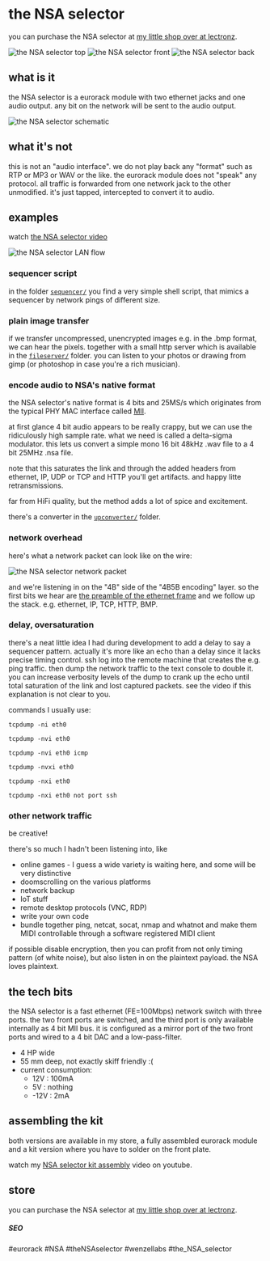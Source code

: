 # the NSA selector

you can purchase the NSA selector at [my little shop over at lectronz](https://lectronz.com/products/thensaselector).

![the NSA selector top](pics/NSA_top.jpg)  ![the NSA selector front](pics/NSA_front.jpg)   ![the NSA selector back](pics/NSA_back.jpg) 

## what is it

the NSA selector is a eurorack module with two ethernet jacks and one audio output.
any bit on the network will be sent to the audio output.

![the NSA selector schematic](pics/NSA_selector_switch_schematic.png)

## what it's not

this is not an "audio interface". we do not play back any "format" such as RTP
or MP3 or WAV or the like. the eurorack module does not "speak" any protocol.
all traffic is forwarded from one network jack to the other unmodified.
it's just tapped, intercepted to convert it to audio.

## examples

watch [the NSA selector video](https://www.youtube.com/watch?v=vfgySTaM1TI)

![the NSA selector LAN flow](pics/NSA_selector_LAN_flow.png)

### sequencer script

in the folder [`sequencer/`](sequencer) you find a very simple shell script, that mimics a
sequencer by network pings of different size.

### plain image transfer

if we transfer uncompressed, unencrypted images e.g. in the .bmp format,
we can hear the pixels. together with a small http server which is available
in the [`fileserver/`](fileserver) folder. you can listen to your photos or drawing from
gimp (or photoshop in case you're a rich musician).

### encode audio to NSA's native format

the NSA selector's native format is 4 bits and 25MS/s which originates from the
typical PHY MAC interface called [MII](https://en.wikipedia.org/wiki/Media-independent_interface).

at first glance 4 bit audio appears to be really crappy, but we can use the
ridiculously high sample rate. what we need is called a delta-sigma modulator.
this lets us convert a simple mono 16 bit 48kHz .wav file to a 4 bit 25MHz
.nsa file.

note that this saturates the link and through the added headers from ethernet,
IP, UDP or TCP and HTTP you'll get artifacts. and happy litte retransmissions.

far from HiFi quality, but the method adds a lot of spice and excitement.

there's a converter in the [`upconverter/`](upconverter) folder.

### network overhead

here's what a network packet can look like on the wire:

![the NSA selector network packet](pics/NSA_selector_network_packet.png)

and we're listening in on the "4B" side of the "4B5B encoding" layer.
so the first bits we hear are [the preamble of the ethernet frame](https://en.wikipedia.org/wiki/Ethernet_frame#Preamble_and_start_frame_delimiter) and we follow up the stack. e.g. ethernet, IP, TCP, HTTP, BMP.

### delay, oversaturation

there's a neat little idea I had during development to add a delay to say a
sequencer pattern. actually it's more like an echo than a delay since it lacks
precise timing control.
ssh log into the remote machine that creates the e.g. ping traffic. then dump
the network traffic to the text console to double it. you can increase verbosity
levels of the dump to crank up the echo until total saturation of the link
and lost captured packets. see the video if this explanation is not clear to you.

commands I usually use:

`tcpdump -ni eth0`

`tcpdump -nvi eth0`

`tcpdump -nvi eth0 icmp`

`tcpdump -nvxi eth0`

`tcpdump -nxi eth0`

`tcpdump -nxi eth0 not port ssh`

### other network traffic

be creative!

there's so much I hadn't been listening into, like

- online games - I guess a wide variety is waiting here, and some will be very distinctive
- doomscrolling on the various platforms
- network backup
- IoT stuff
- remote desktop protocols (VNC, RDP)
- write your own code
- bundle together ping, netcat, socat, nmap and whatnot and make them MIDI controllable through a software registered MIDI client

if possible disable encryption, then you can profit from not only timing
pattern (of white noise), but also listen in on the plaintext payload.
the NSA loves plaintext.

## the tech bits

the NSA selector is a fast ethernet (FE=100Mbps) network switch with three
ports. the two front ports are switched, and the third port is only available
internally as 4 bit MII bus. it is configured as a mirror port of the two front
ports and wired to a 4 bit DAC and a low-pass-filter.

- 4 HP wide
- 55 mm deep, not exactly skiff friendly :(
- current consumption:
    -  12V : 100mA
    -   5V : nothing
    - -12V :   2mA

## assembling the kit

both versions are available in my store, a fully assembled eurorack module
and a kit version where you have to solder on the front plate.

watch my [NSA selector kit assembly](https://www.youtube.com/watch?v=SXlfyeYuZuQ) video on youtube.

## store

you can purchase the NSA selector at [my little shop over at lectronz](https://lectronz.com/products/thensaselector).

##### SEO
#eurorack #NSA #theNSAselector #wenzellabs #the_NSA_selector
